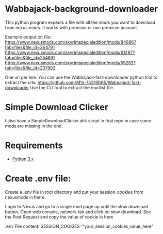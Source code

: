 # Wabbajack-background-downloader

This python program expects a file with all the mods you want to download from nexus mods. It works with premium or non premium account.

Example output.txt file:
https://www.nexusmods.com/skyrimspecialedition/mods/84686?tab=files&file_id=364791
https://www.nexusmods.com/skyrimspecialedition/mods/61497?tab=files&file_id=254891
https://www.nexusmods.com/skyrimspecialedition/mods/55282?tab=files&file_id=237992

One url per line. You can use the Wabbajack-fast-downloader python tool to extract the urls: https://github.com/M1n-74316D65/Wabbajack-fast-downloader
Use the CLI tool to extract the modlist file.

# Simple Download Clicker

I also have a SimpleDownloadClicker.ahk script in that repo in case some mods are missing in the end.

# Requirements

- [Python 3.x](https://www.python.org)

# Create .env file:

Create a .env file in root directory and put your session_cookies from nexusmods in there.

Login to Nexus and go to a single mod page up until the slow download button. Open web console, network tab and click on slow download. See the Post Request and copy the value of cookie in here

.env File content:
SESSION_COOKIES="your_session_cookies_value_here"